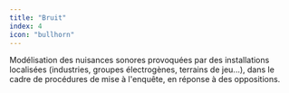 ```yaml
---
title: "Bruit"
index: 4
icon: "bullhorn"
---
```


Modélisation des nuisances sonores provoquées par des installations localisées (industries, groupes électrogènes, terrains de jeu...), dans le cadre de procédures de mise à l'enquête, en réponse à des oppositions.

